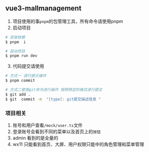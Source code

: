 ## vue3-mallmanagement

1. 项目使用的事`pnpm`的包管理工具，所有命令请使用pnpm
2. 启动项目

```sh
# 安装依赖
$ pnpm  i

# 启动项目
$ pnpm run dev
```

3. 代码提交请使用

```sh
# 方式一 进行提示操作
$ pnpm commit

# 方式二使用git命令进行操作 按照特定的格式进行提交
$ git add .
$ git  commit -m  "[type]: git提交描述信息 "

```

### 项目相关

1. 账号和用户查看`/mock/user.ts`文件
2. 登录账号会看到不同的菜单以及首页上的`按钮`
3. admin 看到的是全量的
4. wx11 只能看到首页、大屏、用户权限只能中的角色管理和菜单管理
